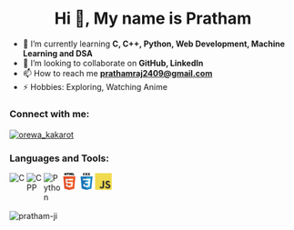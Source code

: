 <h1 align="center">Hi 👋, My name is Pratham</h1>

- 🌱 I’m currently learning **C, C++, Python, Web Development, Machine Learning and DSA**
- 👯 I’m looking to collaborate on **GitHub, LinkedIn**
- 📫 How to reach me **prathamraj2409@gmail.com**
- ⚡ Hobbies: Exploring, Watching Anime
<!--- 📹 -->

<h3 align="left">Connect with me:</h3>
<p align="left">
<a href="https://linkedin.com/in/orewakakarot" target="blank"><img align="center" src="https://raw.githubusercontent.com/rahuldkjain/github-profile-readme-generator/master/src/images/icons/Social/linked-in-alt.svg" alt="orewa_kakarot" height="30" width="40" /></a>
</p>

### Languages and Tools:

<a href="https://www.cprogramming.com/" target="_blank" rel="noreferrer"><img align="left" alt="C" width="30px" src="https://img.icons8.com/color/50/000000/c-programming.png"/></a> 
<a href="https://www.w3schools.com/cpp/" target="_blank" rel="noreferrer"><img align="left" alt="CPP" width="30px" src="https://www.freeiconspng.com/uploads/c--logo-icon-0.png"/></a>
<a href="https://www.python.org" target="_blank" rel="noreferrer"><img align="left" alt="Python" width="30px" src="https://img.icons8.com/color/48/000000/python--v1.png"/></a>
<a href="https://developer.mozilla.org/en-US/docs/Web/HTML" target="_blank" rel="noreferrer"><img align="left" alt="HTML5" width="30px"  src="https://raw.githubusercontent.com/github/explore/80688e429a7d4ef2fca1e82350fe8e3517d3494d/topics/html/html.png" /></a>
<a href="https://developer.mozilla.org/en-US/docs/Web/CSS" target="_blank" rel="noreferrer"><img align="left" alt="CSS 3" width="30px" src="https://raw.githubusercontent.com/github/explore/80688e429a7d4ef2fca1e82350fe8e3517d3494d/topics/css/css.png" /></a>
<a href="https://developer.mozilla.org/en-US/docs/Web/JavaScript" target="_blank" rel="noreferrer"> 
<img align="left" alt="Javascript" width="30px" src="https://raw.githubusercontent.com/devicons/devicon/master/icons/javascript/javascript-original.svg"/> </a> 

<br/><br/><br/>
<p><img align="center" src="https://github-readme-stats.vercel.app/api/top-langs?username=pratham-ji&show_icons=true&locale=en&layout=compact" alt="pratham-ji" /></p>



